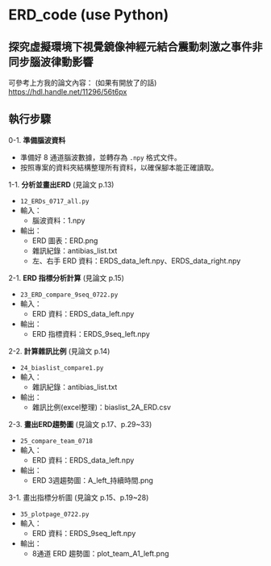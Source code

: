 # ERD_code (use Python)

## 探究虛擬環境下視覺鏡像神經元結合震動刺激之事件非同步腦波律動影響
可參考上方我的論文內容： (如果有開放了的話)
https://hdl.handle.net/11296/56t6px

## 執行步驟

0-1. **準備腦波資料**
   - 準備好 8 通道腦波數據，並轉存為 `.npy` 格式文件。
   - 按照專案的資料夾結構整理所有資料，以確保腳本能正確讀取。
   
1-1. **分析並畫出ERD** (見論文 p.13)
   - `12_ERDs_0717_all.py`
   - 輸入：
       - 腦波資料：1.npy
   - 輸出：
       - ERD 圖表：ERD.png
       - 雜訊紀錄：antibias_list.txt
       - 左、右手 ERD 資料：ERDS_data_left.npy、ERDS_data_right.npy
   
2-1. **ERD 指標分析計算** (見論文 p.15)
   - `23_ERD_compare_9seq_0722.py`
   - 輸入：
       - ERD 資料：ERDS_data_left.npy
   - 輸出：
       - ERD 指標資料：ERDS_9seq_left.npy

2-2. **計算雜訊比例** (見論文 p.14)
   - `24_biaslist_compare1.py`
   - 輸入：
       - 雜訊紀錄：antibias_list.txt
   - 輸出：
       - 雜訊比例(excel整理)：biaslist_2A_ERD.csv
    
2-3. **畫出ERD趨勢圖** (見論文 p.17、p.29~33)
   - `25_compare_team_0718`
   - 輸入：
       - ERD 資料：ERDS_data_left.npy
   - 輸出：
       - ERD 3週趨勢圖：A_left_持續時間.png
  
3-1. 畫出指標分析圖 (見論文 p.15、p.19~28)
   - `35_plotpage_0722.py`
   - 輸入：
       - ERD 資料：ERDS_9seq_left.npy
   - 輸出：
       - 8通道 ERD 趨勢圖：plot_team_A1_left.png
